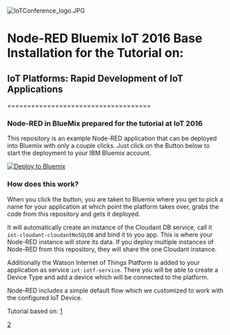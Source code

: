 ![IoTConference_logo.JPG](https://bitbucket.org/repo/xbqy9a/images/107497857-IoTConference_logo.JPG)
# Node-RED Bluemix IoT 2016 Base Installation for the Tutorial on: #

## IoT Platforms: Rapid Development of IoT Applications ##
====================================

### Node-RED in BlueMix prepared for the tutorial at IoT 2016

This repository is an example Node-RED application that can be deployed into
Bluemix with only a couple clicks. Just click on the Button below to start the deployment to your IBM Bluemix account.

[![Deploy to Bluemix](https://bluemix.net/deploy/button.png)](https://bluemix.net/deploy?%20repository=https://github.com/sebastianmantsch/IoTBluemixTutorialNode.git)

### How does this work?

When you click the button, you are taken to Bluemix where you get to pick a name
for your application at which point the platform takes over, grabs the code from
this repository and gets it deployed.

It will automatically create an instance of the Cloudant DB service, call it
`iot-cloudant-cloudantNoSQLDB` and bind it to you app. This is where your
Node-RED instance will store its data. If you deploy multiple instances of
Node-RED from this repository, they will share the one Cloudant instance.

Additionally the Watson Internet of Things Platform is added to your application as service `iot-iotf-service`.
There you will be able to create a Device Type and add a device which will be connected to the platform.

Node-RED includes a simple default flow which we customized to work with the configured IoT Device.

Tutorial based on:
[1](https://github.com/jeancarl/node-red-labs/tree/master/lab-mobile-accelerometer-sensor)

[2](https://github.com/ibmets/node-red-bluemix-starter)
